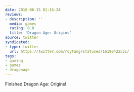 ```yaml
---
date: 2010-06-15 01:16:24
reviews:
- description: ''
  media: games
  rating: 0.0
  title: 'Dragon Age: Origins'
source: twitter
syndicated:
- type: twitter
  url: https://twitter.com/roytang/statuses/16190422551/
tags:
- gaming
- games
- dragonage
---
```


Finished Dragon Age: Origins!